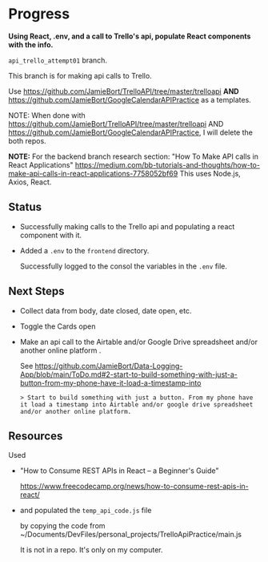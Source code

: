 # Progress

**Using React, .env, and a call to Trello's api, populate React components with the info.**

`api_trello_attempt01` branch.

This branch is for making api calls to Trello.

Use https://github.com/JamieBort/TrelloAPI/tree/master/trelloapi **AND** https://github.com/JamieBort/GoogleCalendarAPIPractice as a templates.

NOTE: When done with https://github.com/JamieBort/TrelloAPI/tree/master/trelloapi AND https://github.com/JamieBort/GoogleCalendarAPIPractice, I will delete the both repos.

**NOTE:**
For the backend branch research section:
"How To Make API calls in React Applications"
https://medium.com/bb-tutorials-and-thoughts/how-to-make-api-calls-in-react-applications-7758052bf69
This uses Node.js, Axios, React.

## Status

- Successfully making calls to the Trello api and populating a react component with it.

- Added a `.env` to the `frontend` directory.

  Successfully logged to the consol the variables in the `.env` file.

## Next Steps

- Collect data from body, date closed, date open, etc.

* Toggle the Cards open

* Make an api call to the Airtable and/or Google Drive spreadsheet and/or another online platform .

  See https://github.com/JamieBort/Data-Logging-App/blob/main/ToDo.md#2-start-to-build-something-with-just-a-button-from-my-phone-have-it-load-a-timestamp-into

      > Start to build something with just a button. From my phone have it load a timestamp into Airtable and/or google drive spreadsheet and/or another online platform.

## Resources

Used

- "How to Consume REST APIs in React – a Beginner's Guide"

  https://www.freecodecamp.org/news/how-to-consume-rest-apis-in-react/

- and populated the `temp_api_code.js` file

  by copying the code from ~/Documents/DevFiles/personal_projects/TrelloApiPractice/main.js

  It is not in a repo. It's only on my computer.
